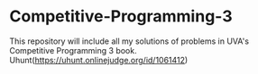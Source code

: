 # Competitive-Programming-3
This repository will include all my solutions of problems in UVA's Competitive Programming 3 book.
Uhunt(https://uhunt.onlinejudge.org/id/1061412)
